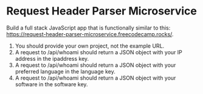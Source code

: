 # Request Header Parser Microservice

Build a full stack JavaScript app that is functionally similar to this: <https://request-header-parser-microservice.freecodecamp.rocks/>.

1. You should provide your own project, not the example URL.
2. A request to /api/whoami should return a JSON object with your IP address in the ipaddress key.
3. A request to /api/whoami should return a JSON object with your preferred language in the language key.
4. A request to /api/whoami should return a JSON object with your software in the software key.